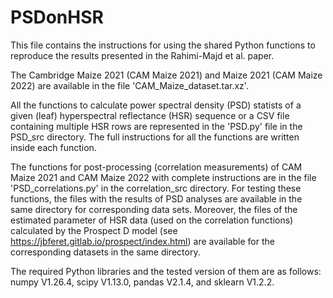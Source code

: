 # PSDonHSR
This file contains the instructions for using the shared Python functions to reproduce the results presented in the Rahimi-Majd et al. paper.

The Cambridge Maize 2021 (CAM Maize 2021) and Maize 2021 (CAM Maize 2022) are available in the file 'CAM_Maize_dataset.tar.xz'. 

All the functions to calculate power spectral density (PSD) statists of a given (leaf) hyperspectral reflectance (HSR) sequence or a CSV file containing multiple HSR rows are represented in the 'PSD.py' file in the PSD_src directory. The full instructions for all the functions are written inside each function. 

The functions for post-processing (correlation measurements) of CAM Maize 2021 and  CAM Maize 2022 with complete instructions are in the file 'PSD_correlations.py' in the correlation_src directory. For testing these functions, the files with the results of PSD analyses are available in the same directory for corresponding data sets. Moreover, the files of the estimated parameter of HSR data (used on the correlation functions) calculated by the Prospect D model (see https://jbferet.gitlab.io/prospect/index.html) are available for the corresponding datasets in the same directory. 


The required Python libraries and the tested version of them are as follows:
numpy V1.26.4,
scipy V1.13.0, 
pandas V2.1.4, and
sklearn V1.2.2.


